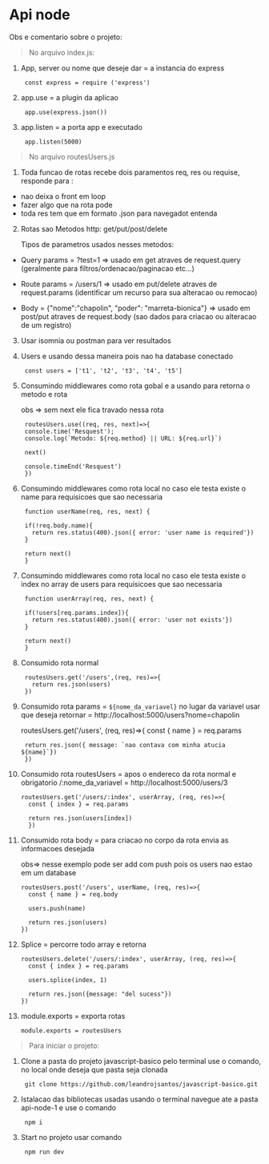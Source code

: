 # Api node

Obs e comentario sobre o projeto:

>No arquivo index.js:

1. App, server ou nome que deseje dar = a instancia do express

        const express = require ('express')

2. app.use = a plugin da aplicao 

        app.use(express.json())

3. app.listen = a porta app e executado

        app.listen(5000)

>No arquivo routesUsers.js

1. Toda funcao de rotas recebe dois paramentos req, res ou requise, responde para :
 * nao deixa o front em loop
 * fazer algo que na rota pode 
 * toda res tem que em formato .json para navegadot entenda

2. Rotas sao Metodos http: get/put/post/delete 

    Tipos de parametros usados nesses metodos: 
 
 * Query params = ?test=1 => usado em get atraves de request.query (geralmente para filtros/ordenacao/paginacao etc...)
  
 * Route params = /users/1 => usado em put/delete atraves de request.params (identificar um recurso para sua alteracao ou remocao)
 
 * Body = {"nome":"chapolin", "poder": "marreta-bionica"} => usado em post/put atraves de request.body (sao dados para criacao ou alteracao de um registro)

 3. Usar isomnia ou postman para ver resultados 

 4. Users e usando dessa maneira pois nao ha database conectado

         const users = ['t1', 't2', 't3', 't4', 't5']

5. Consumindo middlewares como rota gobal e a usando para retorna o metodo e rota 

    obs => sem next ele fica travado nessa rota 

        routesUsers.use((req, res, next)=>{
        console.time('Resquest');
        console.log(`Metodo: ${req.method} || URL: ${req.url}`)

        next()

        console.timeEnd('Resquest')
        })

6. Consumindo middlewares como rota local no caso ele testa existe o name para requisicoes que sao necessaria 

        function userName(req, res, next) {

        if(!req.body.name){
          return res.status(400).json({ error: 'user name is required'})
        }

        return next()
        }

7. Consumindo middlewares como rota local no caso ele testa existe o index no array de users para requisicoes que sao necessaria 

        function userArray(req, res, next) {

        if(!users[req.params.index]){
          return res.status(400).json({ error: 'user not exists'})
        }

        return next()
        }

8. Consumido rota normal

        routesUsers.get('/users',(req, res)=>{
          return res.json(users)
        })

9. Consumido rota params = `${nome_da_variavel}` no lugar da variavel usar que deseja retornar = http://localhost:5000/users?nome=chapolin

      routesUsers.get('/users', (req, res)=>{
        const { name } = req.params

        return res.json({ message: `nao contava com minha atucia ${name}`})
        })

10. Consumido rota routesUsers = apos o endereco da rota normal e obrigatorio /:nome_da_variavel = http://localhost:5000/users/3

        routesUsers.get('/users/:index', userArray, (req, res)=>{
          const { index } = req.params 

          return res.json(users[index])
          })

11. Consumido rota body = para criacao no corpo da rota envia as informacoes desejada

    obs=> nesse exemplo pode ser add com push pois os users nao estao em um database

        routesUsers.post('/users', userName, (req, res)=>{
          const { name } = req.body

          users.push(name)

          return res.json(users)
        })

12. Splice = percorre todo array e retorna 

        routesUsers.delete('/users/:index', userArray, (req, res)=>{
          const { index } = req.params

          users.splice(index, 1)

          return res.json({message: "del sucess"})
        })

13. module.exports = exporta rotas

        module.exports = routesUsers

>Para iniciar o projeto:

1. Clone a pasta do projeto javascript-basico pelo terminal use o comando, no local onde deseja que pasta seja clonada

        git clone https://github.com/leandrojsantos/javascript-basico.git

2. Istalacao das bibliotecas usadas usando o terminal navegue ate a pasta api-node-1 e use o comando

        npm i

3. Start no projeto usar comando

        npm run dev
